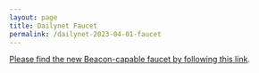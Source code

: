 ```yaml
---
layout: page
title: Dailynet Faucet
permalink: /dailynet-2023-04-01-faucet
---
```


[Please find the new Beacon-capable faucet by following this link](https://faucet.dailynet-2023-04-01.teztnets.xyz).
